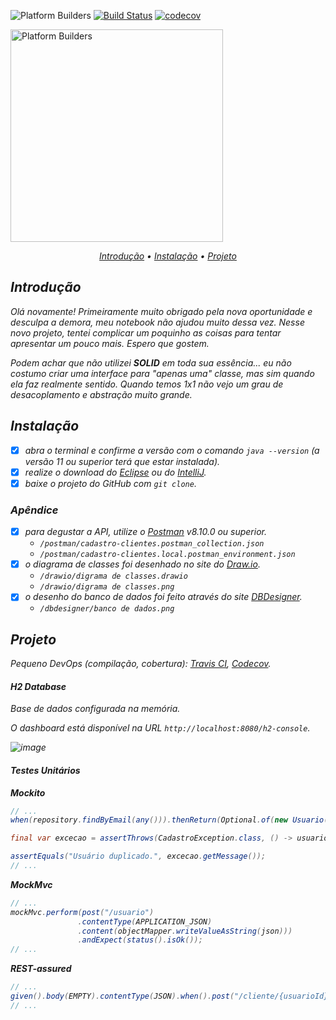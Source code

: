 ![Platform Builders](https://img.shields.io/badge/Platform-Builders-yellow)
[![Build Status](https://travis-ci.com/olbi-wan/cadastro-clientes.svg?branch=main)](https://travis-ci.com/olbi-wan/cadastro-clientes)
[![codecov](https://codecov.io/gh/olbi-wan/cadastro-clientes/branch/main/graph/badge.svg?token=hVdNFsNmqN)](https://codecov.io/gh/olbi-wan/cadastro-clientes)

<p align="left">
   <img src="https://platformbuilders.io/assets/images/logo.png" width="340" alt="Platform Builders">
</p>

<p align="center">
  <i>
    <a href="#introdução">Introdução</a> •
    <a href="#instalação">Instalação</a> •
    <a href="#projeto">Projeto</a>
  <i/>
</p>

## Introdução
   
Olá novamente! Primeiramente muito obrigado pela nova oportunidade e desculpa a demora, meu notebook não ajudou muito dessa vez.
Nesse novo projeto, tentei complicar um poquinho as coisas para tentar apresentar um pouco mais. Espero que gostem.

Podem achar que não utilizei **SOLID** em toda sua essência... eu não costumo criar uma interface para "apenas uma" classe, mas sim quando ela faz realmente sentido.
Quando temos 1x1 não vejo um grau de desacoplamento e abstração muito grande.
   
## Instalação

* [x] abra o terminal e confirme a versão com o comando `java --version` (a versão 11 ou superior terá que estar instalada).
* [x] realize o download do [Eclipse](https://www.eclipse.org/downloads/packages) ou do [IntelliJ](https://www.jetbrains.com/pt-br/idea/download).
* [x] baixe o projeto do GitHub com `git clone`.
   
### Apêndice
* [x] para degustar a API, utilize o [Postman](https://www.postman.com/downloads)  v8.10.0 ou superior.
   - `/postman/cadastro-clientes.postman_collection.json`
   - `/postman/cadastro-clientes.local.postman_environment.json`
* [x] o diagrama de classes foi desenhado no site do [Draw.io](https://app.diagrams.net).
   - `/drawio/digrama de classes.drawio`
   - `/drawio/digrama de classes.png`
* [x] o desenho do banco de dados foi feito através do site [DBDesigner](https://www.dbdesigner.net).
   - `/dbdesigner/banco de dados.png`

## Projeto

Pequeno DevOps (compilação, cobertura): *[Travis CI](https://travis-ci.com/github/olbi-wan/cadastro-clientes), [Codecov](https://app.codecov.io/gh/olbi-wan/cadastro-clientes)*.

#### H2 Database
   
Base de dados configurada na memória.

O dashboard está disponível na URL `http://localhost:8080/h2-console`.   
   
![image](https://user-images.githubusercontent.com/50278152/128967056-36e00119-2ec2-4970-9845-afa850ca34a5.png)

#### Testes Unitários   

**Mockito**
   
```java
// ...
when(repository.findByEmail(any())).thenReturn(Optional.of(new Usuario()));

final var excecao = assertThrows(CadastroException.class, () -> usuarioBusiness.cadastrar(new Usuario()));

assertEquals("Usuário duplicado.", excecao.getMessage());
// ...
```

**MockMvc**

```java
// ...
mockMvc.perform(post("/usuario")
               .contentType(APPLICATION_JSON)
               .content(objectMapper.writeValueAsString(json)))
               .andExpect(status().isOk());
// ...
```
   
**REST-assured**

```java
// ...
given().body(EMPTY).contentType(JSON).when().post("/cliente/{usuarioId}", 1).then().statusCode(400);
// ...
```